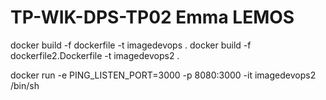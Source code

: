 # TP-WIK-DPS-TP02 Emma LEMOS

docker build -f dockerfile -t imagedevops .
docker build -f dockerfile2.Dockerfile -t imagedevops2 .


docker run -e PING_LISTEN_PORT=3000 -p 8080:3000 -it imagedevops2 /bin/sh
